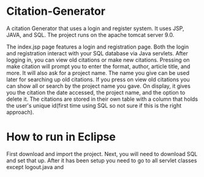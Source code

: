 # Citation-Generator
A citation Generator that uses a login and register system. It uses JSP, JAVA, and SQL. The project runs on the apache tomcat server 9.0. 

The index.jsp page features a login and registration page. Both the login and registration interact with your SQL database via Java servlets. After logging in, you can view old citations or make new citations. Pressing on make citation will prompt you to enter the format, author, article title, and more. It will also ask for a project name. The name you give can be used later for searching up old citations. If you press on view old citations you can show all or search by the project name you gave. On display, it gives you the citation the date accessed, the project name, and the option to delete it. The citations are stored in their own table with a column that holds the user's unique id(first time using SQL so not sure if this is the right approach). 

# How to run in Eclipse 
First download and import the project. Next, you will need to  download SQL and set that up. After it has been setup you need to go to all servlet classes except logout.java and
